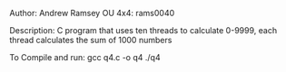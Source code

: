 Author: Andrew Ramsey
OU 4x4: rams0040

Description: C program that uses ten threads to calculate 0-9999, each thread calculates the sum of 1000 numbers

To Compile and run:
gcc q4.c -o q4
./q4